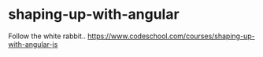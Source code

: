 # shaping-up-with-angular
Follow the white rabbit.. https://www.codeschool.com/courses/shaping-up-with-angular-js
